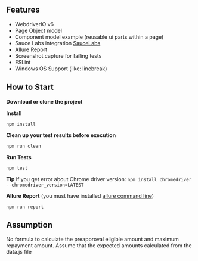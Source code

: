 ## Features
- WebdriverIO v6
- Page Object model
- Component model example (reusable ui parts within a page)
- Sauce Labs integration [SauceLabs](https://saucelabs.com/)
- Allure Report
- Screenshot capture for failing tests
- ESLint
- Windows OS Support (like: linebreak)

## How to Start

**Download or clone the project**

**Install**

```npm install```

**Clean up your test results before execution**

`npm run clean`

**Run Tests**

```npm test```

**Tip**
If you get error about Chrome driver version: 
```npm install chromedriver --chromedriver_version=LATEST```

**Allure Report**
(you must have installed [allure command line](https://docs.qameta.io/allure/#_get_started))

```npm run report```

## Assumption
No formula to calculate the preapproval eligible amount and maximum repayment amount. Assume that the expected amounts calculated from the data.js file

